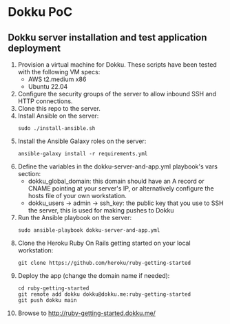 # Dokku PoC

## Dokku server installation and test application deployment

1. Provision a virtual machine for Dokku. These scripts have been tested with the following VM specs:
   - AWS t2.medium x86
   - Ubuntu 22.04
1. Configure the security groups of the server to allow inbound SSH and HTTP connections.
1. Clone this repo to the server.
1. Install Ansible on the server:
   ```
   sudo ./install-ansible.sh
   ```
1. Install the Ansible Galaxy roles on the server:
   ``` 
   ansible-galaxy install -r requirements.yml
   ```
1. Define the variables in the dokku-server-and-app.yml playbook's vars section:
   - dokku_global_domain: this domain should have an A record or CNAME pointing at your server's IP, or alternatively configure the hosts file of your own workstation.
   - dokku_users -> admin -> ssh_key: the public key that you use to SSH the server, this is used for making pushes to Dokku
1. Run the Ansible playbook on the server:
   ```
   sudo ansible-playbook dokku-server-and-app.yml
   ```
1. Clone the Heroku Ruby On Rails getting started on your local workstation:
   ```
   git clone https://github.com/heroku/ruby-getting-started
   ```
1. Deploy the app (change the domain name if needed):
   ```
   cd ruby-getting-started
   git remote add dokku dokku@dokku.me:ruby-getting-started
   git push dokku main
   ```
1. Browse to http://ruby-getting-started.dokku.me/
